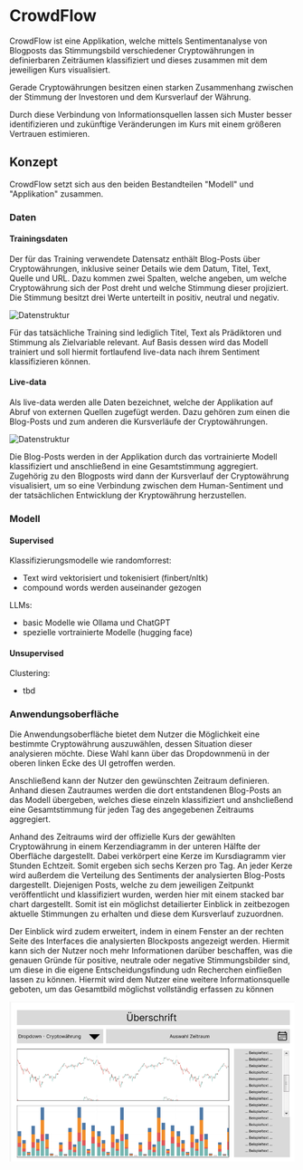 # CrowdFlow

CrowdFlow ist eine Applikation, welche mittels Sentimentanalyse von Blogposts das Stimmungsbild verschiedener Cryptowährungen in definierbaren Zeiträumen klassifiziert und dieses zusammen mit dem jeweiligen Kurs visualisiert. 

Gerade Cryptowährungen besitzen einen starken Zusammenhang zwischen der Stimmung der Investoren und dem Kursverlauf der Währung.

Durch diese Verbindung von Informationsquellen lassen sich Muster besser identifizieren und zukünftige Veränderungen im Kurs mit einem größeren Vertrauen estimieren. 

## Konzept

CrowdFlow setzt sich aus den beiden Bestandteilen "Modell" und "Applikation" zusammen. 

### Daten
#### Trainingsdaten

Der für das Training verwendete Datensatz enthält Blog-Posts über Cryptowährungen, inklusive seiner Details wie dem Datum, Titel, Text, Quelle und URL. Dazu kommen zwei Spalten, welche angeben, um welche Cryptowährung sich der Post dreht und welche Stimmung dieser projiziert. Die Stimmung besitzt drei Werte unterteilt in positiv, neutral und negativ.

![Datenstruktur](images/datenstruktur.png)

Für das tatsächliche Training sind lediglich Titel, Text als Prädiktoren und Stimmung als Zielvariable relevant. Auf Basis dessen wird das Modell trainiert und soll hiermit fortlaufend live-data nach ihrem Sentiment klassifizieren können.

#### Live-data

Als live-data werden alle Daten bezeichnet, welche der Applikation auf Abruf von externen Quellen zugefügt werden. Dazu gehören zum einen die Blog-Posts und zum anderen die Kursverläufe der Cryptowährungen.

![Datenstruktur](images/datenstruktur.png)

Die Blog-Posts werden in der Applikation durch das vortrainierte Modell klassifiziert und anschließend in eine Gesamtstimmung aggregiert. Zugehörig zu den Blogposts wird dann der Kursverlauf der Cryptowährung visualisiert, um so eine Verbindung zwischen dem Human-Sentiment und der tatsächlichen Entwicklung der Kryptowährung herzustellen.

### Modell
#### Supervised

Klassifizierungsmodelle wie randomforrest:
- Text wird vektorisiert und tokenisiert (finbert/nltk)
- compound words werden auseinander gezogen

LLMs:
- basic Modelle wie Ollama und ChatGPT
- spezielle vortrainierte Modelle (hugging face)

#### Unsupervised

Clustering:
- tbd

### Anwendungsoberfläche

Die Anwendungsoberfläche bietet dem Nutzer die Möglichkeit eine bestimmte Cryptowährung auszuwählen, dessen Situation dieser analysieren möchte. Diese Wahl kann über das Dropdownmenü in der oberen linken Ecke des UI getroffen werden.

Anschließend kann der Nutzer den gewünschten Zeitraum definieren. Anhand diesen Zautraumes werden die dort entstandenen Blog-Posts an das Modell übergeben, welches diese einzeln klassifiziert und anshcließend eine Gesamtstimmung für jeden Tag des angegebenen Zeitraums aggregiert.

Anhand des Zeitraums wird der offizielle Kurs der gewählten Cryptowährung in einem Kerzendiagramm in der unteren Hälfte der Oberfläche dargestellt. Dabei verkörpert eine Kerze im Kursdiagramm vier Stunden Echtzeit. Somit ergeben sich sechs Kerzen pro Tag. An jeder Kerze wird außerdem die Verteilung des Sentiments der analysierten Blog-Posts dargestellt. Diejenigen Posts, welche zu dem jeweiligen Zeitpunkt veröffentlicht und klassifiziert wurden, werden hier mit einem stacked bar chart dargestellt. Somit ist ein möglichst detailierter Einblick in zeitbezogen aktuelle Stimmungen zu erhalten und diese dem Kursverlauf zuzuordnen.

Der Einblick wird zudem erweitert, indem in einem Fenster an der rechten Seite des Interfaces die analysierten Blockposts angezeigt werden. Hiermit kann sich der Nutzer noch mehr Informationen darüber beschaffen, was die genauen Gründe für positive, neutrale oder negative Stimmungsbilder sind, um diese in die eigene Entscheidungsfindung udn Recherchen einfließen lassen zu können. Hiermit wird dem Nutzer eine weitere Informationsquelle geboten, um das Gesamtbild möglichst vollständig erfassen zu können

![Datenstruktur](res/images/UI.png)